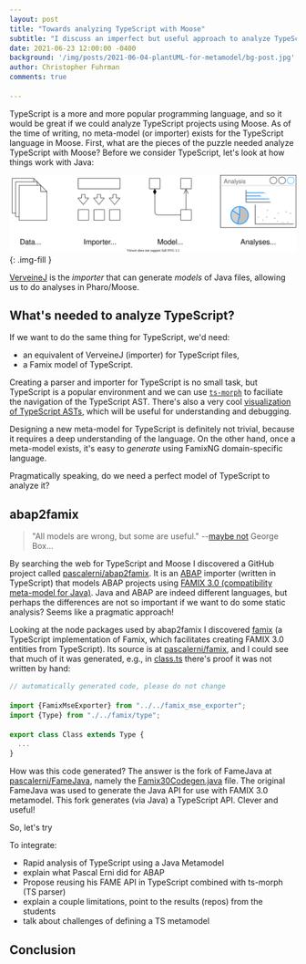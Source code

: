 ```yaml
---
layout: post
title: "Towards analyzing TypeScript with Moose"
subtitle: "I discuss an imperfect but useful approach to analyze TypeScript projects using existing elements."
date: 2021-06-23 12:00:00 -0400
background: '/img/posts/2021-06-04-plantUML-for-metamodel/bg-post.jpg'
author: Christopher Fuhrman
comments: true

---
```


TypeScript is a more and more popular programming language, and so it would be great if we could analyze TypeScript projects using Moose.
As of the time of writing, no meta-model (or importer) exists for the TypeScript language in Moose.
First, what are the pieces of the puzzle needed analyze TypeScript with Moose? 
Before we consider TypeScript, let's look at how things work with Java:

![Elements of analyzing a Java project](/img/posts/towards-analyzing-typescript/puzzle.drawio.svg){: .img-fill }

[VerveineJ](https://github.com/moosetechnology/VerveineJ) is the *importer* that can generate *models* of Java files, allowing us to do analyses in Pharo/Moose.

## What's needed to analyze TypeScript?

If we want to do the same thing for TypeScript, we'd need:

- an equivalent of VerveineJ (importer) for TypeScript files,
- a Famix model of TypeScript.
 
Creating a parser and importer for TypeScript is no small task, but TypeScript is a popular environment and we can use [`ts-morph`](https://ts-morph.com/) to faciliate the navigation of the TypeScript AST.
There's also a very cool [visualization of TypeScript ASTs](https://ts-ast-viewer.com/#), which will be useful for understanding and debugging.

Designing a new meta-model for TypeScript is definitely not trivial, because it requires a deep understanding of the language.
On the other hand, once a meta-model exists, it's easy to *generate* using FamixNG domain-specific language.

Pragmatically speaking, do we need a perfect model of TypeScript to analyze it?

## abap2famix

> "All models are wrong, but some are useful." --[maybe not](https://en.wikipedia.org/wiki/All_models_are_wrong) George Box...

By searching the web for TypeScript and Moose I discovered a GitHub project called [pascalerni/abap2famix](https://github.com/pascalerni/abap2famix). 
It is an [ABAP](https://en.wikipedia.org/wiki/ABAP) importer (written in TypeScript) that models ABAP projects using [FAMIX 3.0 (compatibility meta-model for Java)](https://www.researchgate.net/publication/265428652_MSE_and_FAMIX_30_an_Interexchange_Format_and_Source_Code_Model_Family).
Java and ABAP are indeed different languages, but perhaps the differences are not so important if we want to do some static analysis?
Seems like a pragmatic approach!

Looking at the node packages used by abap2famix I discovered [famix](https://www.npmjs.com/package/famix) (a TypeScript implementation of Famix, which facilitates creating FAMIX 3.0 entities from TypeScript).
Its source is at [pascalerni/famix](https://github.com/pascalerni/famix), and I could see that much of it was generated, e.g., in [class.ts](https://github.com/pascalerni/famix/blob/d68d11cbbc3f8423dcd1acd46da602ea13e2b1f4/src/model/famix/class.ts#L1) there's proof it was not written by hand:

```typescript
// automatically generated code, please do not change

import {FamixMseExporter} from "../../famix_mse_exporter";
import {Type} from "./../famix/type";

export class Class extends Type {
  ...
}
```

How was this code generated? The answer is the fork of FameJava at [pascalerni/FameJava](https://github.com/pascalerni/FameJava), namely the [Famix30Codegen.java](https://github.com/pascalerni/FameJava/blob/master/test/ch/akuhn/fame/codegen/target/Famix30Codegen.java) file.
The original FameJava was used to generate the Java API for use with FAMIX 3.0 metamodel.
This fork generates (via Java) a TypeScript API.
Clever and useful!

So, let's try 

To integrate:

- Rapid analysis of TypeScript using a Java Metamodel
- explain what Pascal Erni did for ABAP
- Propose reusing his FAME API in TypeScript combined with ts-morph (TS parser)
- explain a couple limitations, point to the results (repos) from the students
- talk about challenges of defining a TS metamodel

## Conclusion


